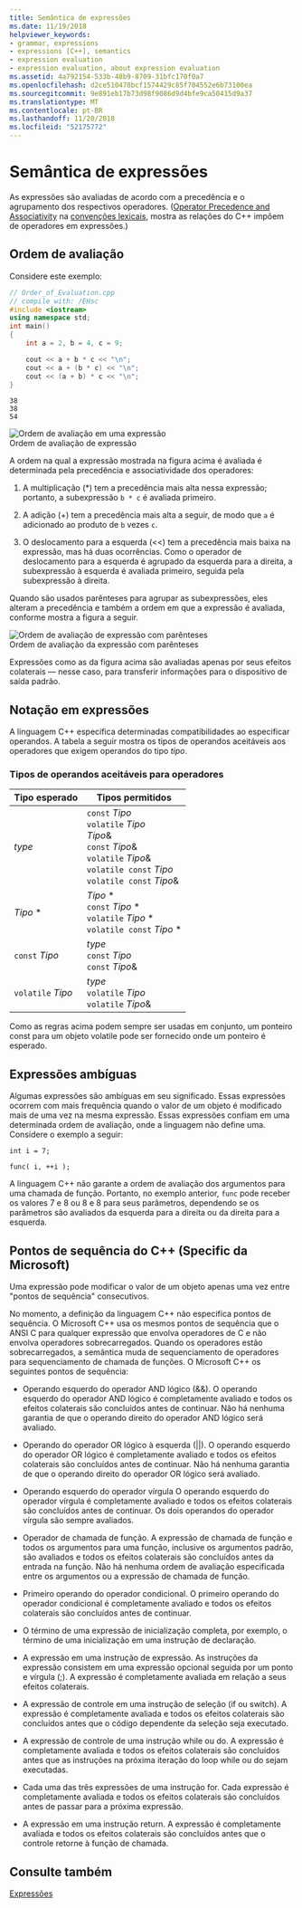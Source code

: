 ```yaml
---
title: Semântica de expressões
ms.date: 11/19/2018
helpviewer_keywords:
- grammar, expressions
- expressions [C++], semantics
- expression evaluation
- expression evaluation, about expression evaluation
ms.assetid: 4a792154-533b-48b9-8709-31bfc170f0a7
ms.openlocfilehash: d2ce510478bcf1574429c85f704552e6b73100ea
ms.sourcegitcommit: 9e891eb17b73d98f9086d9d4bfe9ca50415d9a37
ms.translationtype: MT
ms.contentlocale: pt-BR
ms.lasthandoff: 11/20/2018
ms.locfileid: "52175772"
---
```

# <a name="semantics-of-expressions"></a>Semântica de expressões

As expressões são avaliadas de acordo com a precedência e o agrupamento dos respectivos operadores. ([Operator Precedence and Associativity](../cpp/cpp-built-in-operators-precedence-and-associativity.md) na [convenções lexicais](../cpp/lexical-conventions.md), mostra as relações do C++ impõem de operadores em expressões.)

## <a name="order-of-evaluation"></a>Ordem de avaliação

Considere este exemplo:

```cpp
// Order_of_Evaluation.cpp
// compile with: /EHsc
#include <iostream>
using namespace std;
int main()
{
    int a = 2, b = 4, c = 9;

    cout << a + b * c << "\n";
    cout << a + (b * c) << "\n";
    cout << (a + b) * c << "\n";
}
```

```Output
38
38
54
```

![Ordem de avaliação em uma expressão](../cpp/media/vc38zv1.gif "ordem de avaliação em uma expressão") <br/>
Ordem de avaliação de expressão

A ordem na qual a expressão mostrada na figura acima é avaliada é determinada pela precedência e associatividade dos operadores:

1. A multiplicação (*) tem a precedência mais alta nessa expressão; portanto, a subexpressão `b * c` é avaliada primeiro.

1. A adição (+) tem a precedência mais alta a seguir, de modo que `a` é adicionado ao produto de `b` vezes `c`.

1. O deslocamento para a esquerda (<<) tem a precedência mais baixa na expressão, mas há duas ocorrências. Como o operador de deslocamento para a esquerda é agrupado da esquerda para a direita, a subexpressão à esquerda é avaliada primeiro, seguida pela subexpressão à direita.

Quando são usados parênteses para agrupar as subexpressões, eles alteram a precedência e também a ordem em que a expressão é avaliada, conforme mostra a figura a seguir.

![Ordem de avaliação de expressão com parênteses](../cpp/media/vc38zv2.gif "ordem de avaliação de expressão com parênteses") <br/>
Ordem de avaliação da expressão com parênteses

Expressões como as da figura acima são avaliadas apenas por seus efeitos colaterais — nesse caso, para transferir informações para o dispositivo de saída padrão.

## <a name="notation-in-expressions"></a>Notação em expressões

A linguagem C++ especifica determinadas compatibilidades ao especificar operandos. A tabela a seguir mostra os tipos de operandos aceitáveis aos operadores que exigem operandos do tipo *tipo*.

### <a name="operand-types-acceptable-to-operators"></a>Tipos de operandos aceitáveis para operadores

|Tipo esperado|Tipos permitidos|
|-------------------|-------------------|
|*type*|`const` *Tipo*<br /> `volatile` *Tipo*<br /> *Tipo*&<br /> `const` *Tipo*&<br /> `volatile` *Tipo*&<br /> `volatile const` *Tipo*<br /> `volatile const` *Tipo*&|
|*Tipo* \*|*Tipo* \*<br /> `const` *Tipo* \*<br /> `volatile` *Tipo* \*<br /> `volatile const` *Tipo* \*|
|`const` *Tipo*|*type*<br /> `const` *Tipo*<br />`const` *Tipo*&|
|`volatile` *Tipo*|*type*<br /> `volatile` *Tipo*<br /> `volatile` *Tipo*&|

Como as regras acima podem sempre ser usadas em conjunto, um ponteiro const para um objeto volatile pode ser fornecido onde um ponteiro é esperado.

## <a name="ambiguous-expressions"></a>Expressões ambíguas

Algumas expressões são ambíguas em seu significado. Essas expressões ocorrem com mais frequência quando o valor de um objeto é modificado mais de uma vez na mesma expressão. Essas expressões confiam em uma determinada ordem de avaliação, onde a linguagem não define uma. Considere o exemplo a seguir:

```
int i = 7;

func( i, ++i );
```

A linguagem C++ não garante a ordem de avaliação dos argumentos para uma chamada de função. Portanto, no exemplo anterior, `func` pode receber os valores 7 e 8 ou 8 e 8 para seus parâmetros, dependendo se os parâmetros são avaliados da esquerda para a direita ou da direita para a esquerda.

## <a name="c-sequence-points-microsoft-specific"></a>Pontos de sequência do C++ (Specific da Microsoft)

Uma expressão pode modificar o valor de um objeto apenas uma vez entre "pontos de sequência" consecutivos.

No momento, a definição da linguagem C++ não especifica pontos de sequência. O Microsoft C++ usa os mesmos pontos de sequência que o ANSI C para qualquer expressão que envolva operadores de C e não envolva operadores sobrecarregados. Quando os operadores estão sobrecarregados, a semântica muda de sequenciamento de operadores para sequenciamento de chamada de funções. O Microsoft C++ os seguintes pontos de sequência:

- Operando esquerdo do operador AND lógico (&&). O operando esquerdo do operador AND lógico é completamente avaliado e todos os efeitos colaterais são concluídos antes de continuar. Não há nenhuma garantia de que o operando direito do operador AND lógico será avaliado.

- Operando do operador OR lógico à esquerda (&#124;&#124;). O operando esquerdo do operador OR lógico é completamente avaliado e todos os efeitos colaterais são concluídos antes de continuar. Não há nenhuma garantia de que o operando direito do operador OR lógico será avaliado.

- Operando esquerdo do operador vírgula O operando esquerdo do operador vírgula é completamente avaliado e todos os efeitos colaterais são concluídos antes de continuar. Os dois operandos do operador vírgula são sempre avaliados.

- Operador de chamada de função. A expressão de chamada de função e todos os argumentos para uma função, inclusive os argumentos padrão, são avaliados e todos os efeitos colaterais são concluídos antes da entrada na função. Não há nenhuma ordem de avaliação especificada entre os argumentos ou a expressão de chamada de função.

- Primeiro operando do operador condicional. O primeiro operando do operador condicional é completamente avaliado e todos os efeitos colaterais são concluídos antes de continuar.

- O término de uma expressão de inicialização completa, por exemplo, o término de uma inicialização em uma instrução de declaração.

- A expressão em uma instrução de expressão. As instruções da expressão consistem em uma expressão opcional seguida por um ponto e vírgula (;). A expressão é completamente avaliada em relação a seus efeitos colaterais.

- A expressão de controle em uma instrução de seleção (if ou switch). A expressão é completamente avaliada e todos os efeitos colaterais são concluídos antes que o código dependente da seleção seja executado.

- A expressão de controle de uma instrução while ou do. A expressão é completamente avaliada e todos os efeitos colaterais são concluídos antes que as instruções na próxima iteração do loop while ou do sejam executadas.

- Cada uma das três expressões de uma instrução for. Cada expressão é completamente avaliada e todos os efeitos colaterais são concluídos antes de passar para a próxima expressão.

- A expressão em uma instrução return. A expressão é completamente avaliada e todos os efeitos colaterais são concluídos antes que o controle retorne à função de chamada.

## <a name="see-also"></a>Consulte também

[Expressões](../cpp/expressions-cpp.md)